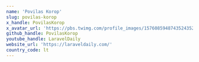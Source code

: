 ```yaml
---
name: 'Povilas Korop'
slug: povilas-korop
x_handle: PovilasKorop
x_avatar_url: 'https://pbs.twimg.com/profile_images/1576085948743524352/JQ-gfbyf_200x200.jpg'
github_handle: PovilasKorop
youtube_handle: LaravelDaily
website_url: 'https://laraveldaily.com/'
country_code: lt
---
```

